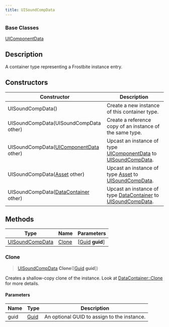 ```yaml
---
title: UISoundCompData
---
```

### Base Classes

[UIComponentData](UIComponentData)

## Description

A container type representing a Frostbite instance entry.

## Constructors

| Constructor                                                                | Description                                                                                                           |
| -------------------------------------------------------------------------- | --------------------------------------------------------------------------------------------------------------------- |
| UISoundCompData()                                                          | Create a new instance of this container type.                                                                         |
| UISoundCompData(UISoundCompData other)                                     | Create a reference copy of an instance of the same type.                                                              |
| UISoundCompData([UIComponentData](UIComponentData) other)                  | Upcast an instance of type [UIComponentData](UIComponentData) to [UISoundCompData](UISoundCompData).                  |
| UISoundCompData([Asset](Asset) other)                                      | Upcast an instance of type [Asset](Asset) to [UISoundCompData](UISoundCompData).                                      |
| UISoundCompData([DataContainer](/vext/ref/shared/class/datacontainer) other) | Upcast an instance of type [DataContainer](/vext/ref/shared/class/datacontainer) to [UISoundCompData](UISoundCompData). |

## Methods

| Type                               | Name            | Parameters                                     |
| ---------------------------------- | --------------- | ---------------------------------------------- |
| [UISoundCompData](UISoundCompData) | [Clone](#clone) | \[[Guid](/vext/ref/shared/class/guid) **guid**\] |

### Clone

> [UISoundCompData](UISoundCompData) **Clone**(\[[Guid](/vext/ref/shared/class/guid) **guid**\])

Creates a shallow-copy clone of the instance. Look at [DataContainer::Clone](/vext/ref/shared/class/datacontainer#clone) for more details.

#### Parameters

| Name | Type         | Description                                 |
| ---- | ------------ | ------------------------------------------- |
| guid | [Guid](Guid) | An optional GUID to assign to the instance. |
